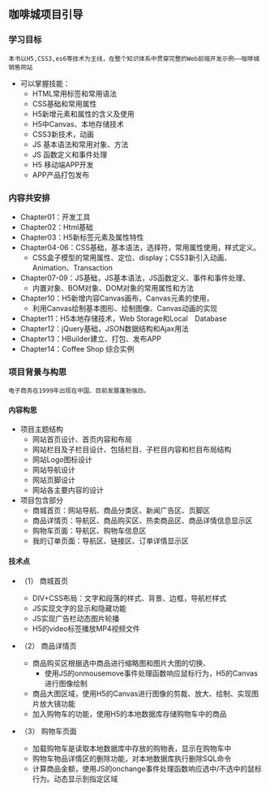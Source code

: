 ## 咖啡城项目引导

### 学习目标
    本书以H5,CSS3,es6等技术为主线，在整个知识体系中贯穿完整的Web前端开发示例——咖啡城销售网站
* 可以掌握技能：
    * HTML常用标签和常用语法
    * CSS基础和常用属性
    * H5新增元素和属性的含义及使用
    * H5中Canvas、本地存储技术
    * CSS3新技术，动画
    * JS 基本语法和常用对象、方法
    * JS 函数定义和事件处理
    * H5 移动端APP开发
    * APP产品打包发布

### 内容共安排
* Chapter01：开发工具
* Chapter02：Html基础
* Chapter03：H5新标签元素及属性特性
* Chapter04-06：CSS基础，基本语法，选择符，常用属性使用，样式定义。
    * CSS盒子模型的常用属性、定位、display；CSS3新引入动画、Animation、Transaction
* Chapter07-09：JS基础，JS基本语法，JS函数定义、事件和事件处理、
    * 内置对象、BOM对象、DOM对象的常用属性和方法
* Chapter10：H5新增内容Canvas画布，Canvas元素的使用，
    * 利用Canvas绘制基本图形、绘制图像、Canvas动画的实现
* Chapter11：H5本地存储技术，Web Storage和Local　Database
* Chapter12：jQuery基础，JSON数据结构和Ajax用法
* Chapter13：HBuilder建立、打包、发布APP
* Chapter14：Coffee Shop 综合实例

### 项目背景与构思
    电子商务在1999年出现在中国、目前发展蓬勃强劲。
#### 内容构思
* 项目主题结构
    * 网站首页设计、首页内容和布局
    * 网站栏目及子栏目设计、包括栏目、子栏目内容和栏目布局结构
    * 网站Logo图标设计
    * 网站导航设计
    * 网站页脚设计
    * 网站各主要内容的设计
* 项目包含部分
    * 商城首页：网站导航、商品分类区、新闻广告区、页脚区
    * 商品详情页：导航区、商品购买区、热卖商品区、商品详情信息显示区
    * 购物车页面：导航区、购物车信息区
    * 我的订单页面：导航区、链接区、订单详情显示区
#### 技术点
* （1） 商城首页
    * DIV+CSS布局：文字和段落的样式、背景、边框，导航栏样式
    * JS实现文字的显示和隐藏功能
    * JS实现广告栏动态图片轮播
    * H5的video标签播放MP4视频文件

* （2） 商品详情页
    * 商品购买区根据选中商品进行缩略图和图片大图的切换、
        * 使用JS的onmousemove事件处理函数响应鼠标行为，H5的Canvas进行图像绘制
    * 商品大图区域，使用H5的Canvas进行图像的剪裁、放大、绘制、实现图片放大镜功能
    * 加入购物车的功能，使用H5的本地数据库存储购物车中的商品

* （3） 购物车页面
    * 加载购物车是读取本地数据库中存放的购物表，显示在购物车中
    * 购物车物品详情区的删除功能，对本地数据库执行删除SQL命令
    * 计算商品金额，使用JS的onchange事件处理函数响应选中/不选中的鼠标行为。动态显示到指定区域


